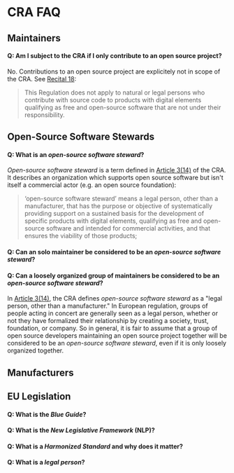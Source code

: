 # CRA FAQ

## Maintainers

#### Q: Am I subject to the CRA if I only contribute to an open source project?

No. Contributions to an open source project are explicitely not in scope of the CRA. See [Recital 18][]: 

> This Regulation does not apply to natural or legal persons who contribute with source code to products with digital elements qualifying as free and open-source software that are not under their responsibility.

## Open-Source Software Stewards

#### Q: What is an _open-source software steward_?

_Open-source software steward_ is a term defined in [Article 3(14)][] of the CRA. It describes an organization which supports open source software but isn't itself a commercial actor (e.g. an open source foundation):

> ‘open-source software steward’ means a legal person, other than a manufacturer, that has the purpose or objective of systematically providing support on a sustained basis for the development of specific products with digital elements, qualifying as free and open-source software and intended for commercial activities, and that ensures the viability of those products;

#### Q: Can an solo maintainer be considered to be an _open-source software steward_?

#### Q: Can a loosely organized group of maintainers be considered to be an _open-source software steward_?

In [Article 3(14)][], the CRA defines _open-source software steward_ as a "legal person, other than a manufacturer." In European regulation, groups of people acting in concert are generally seen as a legal person, whether or not they have formalized their relationship by creating a society, trust, foundation, or company. So in general, it is fair to assume that a group of open source developers maintaining an open source project together will be considered to be an _open-source software steward_, even if it is only loosely organized together.

## Manufacturers

## EU Legislation

#### Q: What is the _Blue Guide_?

#### Q: What is the _New Legislative Framework_ (NLP)?

#### Q: What is a _Harmonized Standard_ and why does it matter?

#### Q: What is a _legal person_?

[Recital 18]: https://eur-lex.europa.eu/legal-content/EN/TXT/HTML/?uri=OJ:L_202402847#rct_18
[Article 3(14)]: https://eur-lex.europa.eu/legal-content/EN/TXT/HTML/?uri=OJ:L_202402847#art_3
